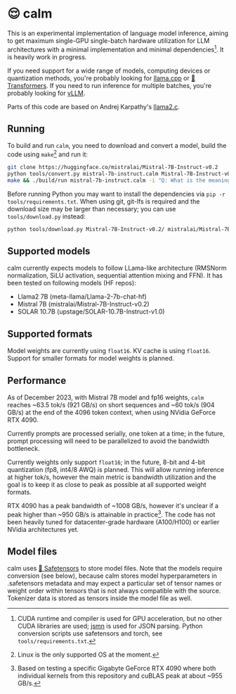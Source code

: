 # 😌 calm

This is an experimental implementation of language model inference, aiming to get maximum single-GPU single-batch hardware utilization for LLM architectures with a minimal implementation and minimal dependencies[^1]. It is heavily work in progress.

If you need support for a wide range of models, computing devices or quantization methods, you're probably looking for [llama.cpp](https://github.com/ggerganov/llama.cpp) or [🤗 Transformers](https://github.com/huggingface/transformers). If you need to run inference for multiple batches, you're probably looking for [vLLM](https://github.com/vllm-project/vllm).

Parts of this code are based on Andrej Karpathy's [llama2.c](https://github.com/karpathy/llama2.c).

## Running

To build and run `calm`, you need to download and convert a model, build the code using `make`[^2] and run it:

```sh
git clone https://huggingface.co/mistralai/Mistral-7B-Instruct-v0.2
python tools/convert.py mistral-7b-instruct.calm Mistral-7B-Instruct-v0.2/
make && ./build/run mistral-7b-instruct.calm -i "Q: What is the meaning of life?" -t 0
```

Before running Python you may want to install the dependencies via `pip -r tools/requirements.txt`. When using git, git-lfs is required and the download size may be larger than necessary; you can use `tools/download.py` instead:

```sh
python tools/download.py Mistral-7B-Instruct-v0.2/ mistralai/Mistral-7B-Instruct-v0.2
```

## Supported models

calm currently expects models to follow LLama-like architecture (RMSNorm normalization, SiLU activation, sequential attention mixing and FFN). It has been tested on following models (HF repos):

- Llama2 7B (meta-llama/Llama-2-7b-chat-hf)
- Mistral 7B (mistralai/Mistral-7B-Instruct-v0.2)
- SOLAR 10.7B (upstage/SOLAR-10.7B-Instruct-v1.0)

## Supported formats

Model weights are currently using `float16`. KV cache is using `float16`. Support for smaller formats for model weights is planned.

## Performance

As of December 2023, with Mistral 7B model and fp16 weights, `calm` reaches ~63.5 tok/s (921 GB/s) on short sequences and ~60 tok/s (904 GB/s) at the end of the 4096 token context, when using NVidia GeForce RTX 4090.

Currently prompts are processed serially, one token at a time; in the future, prompt processing will need to be parallelized to avoid the bandwidth bottleneck.

Currently weights only support `float16`; in the future, 8-bit and 4-bit quantization (fp8, int4/8 AWQ) is planned. This will allow running inference at higher tok/s, however the main metric is bandwidth utilization and the goal is to keep it as close to peak as possible at all supported weight formats.

RTX 4090 has a peak bandwidth of ~1008 GB/s, however it's unclear if a peak higher than ~950 GB/s is attainable in practice[^3]. The code has not been heavily tuned for datacenter-grade hardware (A100/H100) or earlier NVidia architectures yet.

## Model files

calm uses [🤗 Safetensors](https://huggingface.co/docs/safetensors/index) to store model files. Note that the models require conversion (see below), because calm stores model hyperparameters in .safetensors metadata and may expect a particular set of tensor names or weight order within tensors that is not always compatible with the source. Tokenizer data is stored as tensors inside the model file as well.

[^1]: CUDA runtime and compiler is used for GPU acceleration, but no other CUDA libraries are used; [jsmn](https://github.com/zserge/jsmn) is used for JSON parsing. Python conversion scripts use safetensors and torch, see `tools/requirements.txt`.
[^2]: Linux is the only supported OS at the moment.
[^3]: Based on testing a specific Gigabyte GeForce RTX 4090 where both individual kernels from this repository and cuBLAS peak at about ~955 GB/s.
